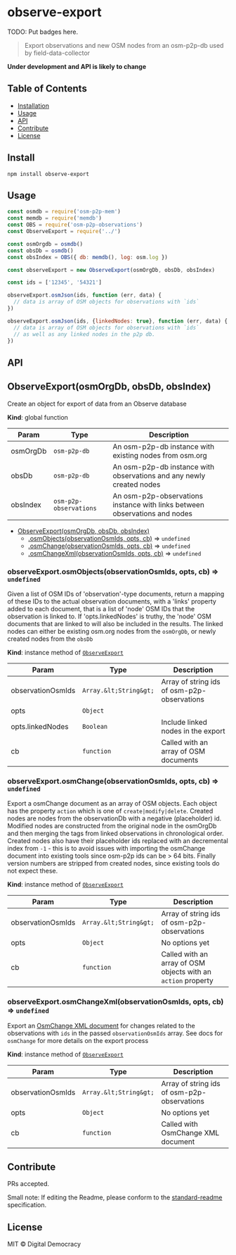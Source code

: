 # observe-export


TODO: Put badges here.

> Export observations and new OSM nodes from an osm-p2p-db used by field-data-collector

**Under development and API is likely to change**

## Table of Contents

- [Installation](#installation)
- [Usage](#usage)
- [API](#api)
- [Contribute](#contribute)
- [License](#license)

## Install

```
npm install observe-export
```

## Usage

```js
const osmdb = require('osm-p2p-mem')
const memdb = require('memdb')
const OBS = require('osm-p2p-observations')
const ObserveExport = require('../')

const osmOrgdb = osmdb()
const obsDb = osmdb()
const obsIndex = OBS({ db: memdb(), log: osm.log })

const observeExport = new ObserveExport(osmOrgDb, obsDb, obsIndex)

const ids = ['12345', '54321']

observeExport.osmJson(ids, function (err, data) {
  // data is array of OSM objects for observations with `ids`
})

observeExport.osmJson(ids, {linkedNodes: true}, function (err, data) {
  // data is array of OSM objects for observations with `ids`
  // as well as any linked nodes in the p2p db.
})

```

## API

<a name="ObserveExport"></a>

## ObserveExport(osmOrgDb, obsDb, obsIndex)
Create an object for export of data from an Observe database

**Kind**: global function

| Param | Type | Description |
| --- | --- | --- |
| osmOrgDb | `osm-p2p-db` | An osm-p2p-db instance with existing nodes from osm.org |
| obsDb | `osm-p2p-db` | An osm-p2p-db instance with observations and any newly created nodes |
| obsIndex | `osm-p2p-observations` | An osm-p2p-observations instance with links between observations and nodes |


* [ObserveExport(osmOrgDb, obsDb, obsIndex)](#ObserveExport)
    * [.osmObjects(observationOsmIds, opts, cb)](#ObserveExport+osmObjects) ⇒ `undefined`
    * [.osmChange(observationOsmIds, opts, cb)](#ObserveExport+osmChange) ⇒ `undefined`
    * [.osmChangeXml(observationOsmIds, opts, cb)](#ObserveExport+osmChangeXml) ⇒ `undefined`

<a name="ObserveExport+osmObjects"></a>

### observeExport.osmObjects(observationOsmIds, opts, cb) ⇒ `undefined`
Given a list of OSM IDs of 'observation'-type documents, return a mapping of
these IDs to the actual observation documents, with a 'links' property added
to each document, that is a list of 'node' OSM IDs that the observation is
linked to.
If 'opts.linkedNodes' is truthy, the 'node' OSM documents that are linked to
will also be included in the results. The linked nodes can either be existing
osm.org nodes from the `osmOrgDb`, or newly created nodes from the `obsDb`

**Kind**: instance method of [`ObserveExport`](#ObserveExport)

| Param | Type | Description |
| --- | --- | --- |
| observationOsmIds | `Array.&lt;String&gt;` | Array of string ids of osm-p2p-observations |
| opts | `Object` |  |
| opts.linkedNodes | `Boolean` | Include linked nodes in the export |
| cb | `function` | Called with an array of OSM documents |

<a name="ObserveExport+osmChange"></a>

### observeExport.osmChange(observationOsmIds, opts, cb) ⇒ `undefined`
Export a osmChange document as an array of OSM objects.
Each object has the property `action` which is one of
`create|modify|delete`. Created nodes are nodes from the
observationDb with a negative (placeholder) id. Modified
nodes are constructed from the original node in the osmOrgDb
and then merging the tags from linked observations in
chronological order.
Created nodes also have their placeholder ids replaced with
an decremental index from `-1` - this is to avoid issues with
importing the osmChange document into existing tools since osm-p2p
ids can be > 64 bits.
Finally version numbers are stripped from created nodes, since
existing tools do not expect these.

**Kind**: instance method of [`ObserveExport`](#ObserveExport)

| Param | Type | Description |
| --- | --- | --- |
| observationOsmIds | `Array.&lt;String&gt;` | Array of string ids of osm-p2p-observations |
| opts | `Object` | No options yet |
| cb | `function` | Called with an array of OSM objects with an `action` property |

<a name="ObserveExport+osmChangeXml"></a>

### observeExport.osmChangeXml(observationOsmIds, opts, cb) ⇒ `undefined`
Export an [OsmChange XML document](http://wiki.openstreetmap.org/wiki/OsmChange)
for changes related to the observations with `ids` in the passed
`observationOsmIds` array. See docs for `osmChange` for more details
on the export process

**Kind**: instance method of [`ObserveExport`](#ObserveExport)

| Param | Type | Description |
| --- | --- | --- |
| observationOsmIds | `Array.&lt;String&gt;` | Array of string ids of osm-p2p-observations |
| opts | `Object` | No options yet |
| cb | `function` | Called with OsmChange XML document |


## Contribute

PRs accepted.

Small note: If editing the Readme, please conform to the [standard-readme](https://github.com/RichardLitt/standard-readme) specification.

## License

MIT © Digital Democracy
